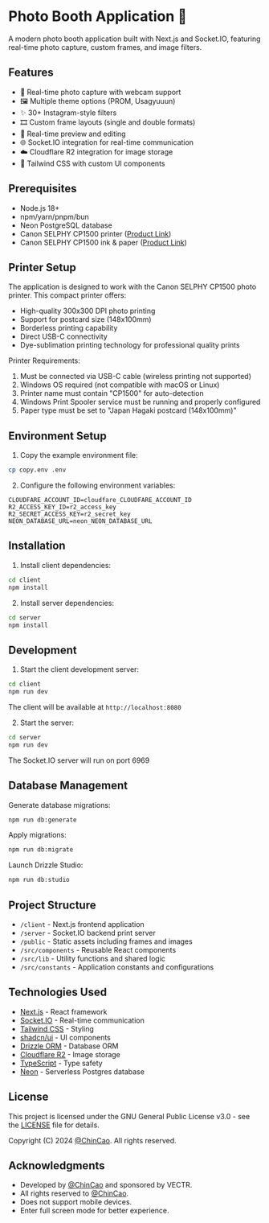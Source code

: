 # Photo Booth Application 📸

A modern photo booth application built with Next.js and Socket.IO, featuring real-time photo capture, custom frames, and image filters.

## Features

- 📸 Real-time photo capture with webcam support
- 🖼️ Multiple theme options (PROM, Usagyuuun)
- ✨ 30+ Instagram-style filters
- 🎞️ Custom frame layouts (single and double formats)
- 🔄 Real-time preview and editing
- 🌐 Socket.IO integration for real-time communication
- ☁️ Cloudflare R2 integration for image storage
- 🎨 Tailwind CSS with custom UI components

## Prerequisites

- Node.js 18+
- npm/yarn/pnpm/bun
- Neon PostgreSQL database
- Canon SELPHY CP1500 printer ([Product Link](https://www.amazon.com/Canon-SELPHY-CP1500-Compact-Printer/dp/B0BF6T86WD))
- Canon SELPHY CP1500 ink & paper ([Product Link](https://www.amazon.com/KP-108IN-Cassette-Wireless-Compact-Printer/dp/B079B5LTGW))

## Printer Setup

The application is designed to work with the Canon SELPHY CP1500 photo printer. This compact printer offers:

- High-quality 300x300 DPI photo printing
- Support for postcard size (148x100mm)
- Borderless printing capability
- Direct USB-C connectivity
- Dye-sublimation printing technology for professional quality prints

Printer Requirements:

1. Must be connected via USB-C cable (wireless printing not supported)
2. Windows OS required (not compatible with macOS or Linux)
3. Printer name must contain "CP1500" for auto-detection
4. Windows Print Spooler service must be running and properly configured
5. Paper type must be set to "Japan Hagaki postcard (148x100mm)"

## Environment Setup

1. Copy the example environment file:

```bash
cp copy.env .env
```

2. Configure the following environment variables:

```
CLOUDFARE_ACCOUNT_ID=cloudfare_CLOUDFARE_ACCOUNT_ID
R2_ACCESS_KEY_ID=r2_access_key
R2_SECRET_ACCESS_KEY=r2_secret_key
NEON_DATABASE_URL=neon_NEON_DATABASE_URL
```

## Installation

1. Install client dependencies:

```bash
cd client
npm install
```

2. Install server dependencies:

```bash
cd server
npm install
```

## Development

1. Start the client development server:

```bash
cd client
npm run dev
```

The client will be available at `http://localhost:8080`

2. Start the server:

```bash
cd server
npm run dev
```

The Socket.IO server will run on port 6969

## Database Management

Generate database migrations:

```bash
npm run db:generate
```

Apply migrations:

```bash
npm run db:migrate
```

Launch Drizzle Studio:

```bash
npm run db:studio
```

## Project Structure

- `/client` - Next.js frontend application
- `/server` - Socket.IO backend print server
- `/public` - Static assets including frames and images
- `/src/components` - Reusable React components
- `/src/lib` - Utility functions and shared logic
- `/src/constants` - Application constants and configurations

## Technologies Used

- [Next.js](https://nextjs.org/) - React framework
- [Socket.IO](https://socket.io/) - Real-time communication
- [Tailwind CSS](https://tailwindcss.com/) - Styling
- [shadcn/ui](https://ui.shadcn.com/) - UI components
- [Drizzle ORM](https://orm.drizzle.team/) - Database ORM
- [Cloudflare R2](https://www.cloudflare.com/products/r2/) - Image storage
- [TypeScript](https://www.typescriptlang.org/) - Type safety
- [Neon](https://neon.tech) - Serverless Postgres database

## License

This project is licensed under the GNU General Public License v3.0 - see the [LICENSE](LICENSE) file for details.

Copyright (C) 2024 [@ChinCao](https://github.com/ChinCao). All rights reserved.

## Acknowledgments

- Developed by [@ChinCao](https://github.com/ChinCao) and sponsored by VECTR.
- All rights reserved to [@ChinCao](https://github.com/ChinCao).
- Does not support mobile devices.
- Enter full screen mode for better experience.
